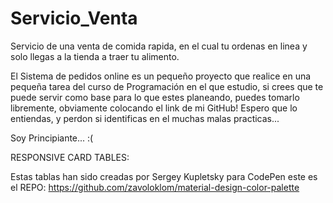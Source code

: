 # Servicio_Venta
Servicio de una venta de comida rapida, en el cual tu ordenas en linea y solo llegas a la tienda a traer tu alimento.

El Sistema de pedidos online es un pequeño proyecto que realice en una pequeña tarea del curso de Programación en el que estudio, si crees que te puede servir como base para lo que estes planeando, puedes tomarlo libremente, obviamente colocando el link de mi GitHub! Espero que lo entiendas, y perdon si identificas en el muchas malas practicas...

Soy Principiante... :(

RESPONSIVE CARD TABLES:

  Estas tablas han sido creadas por Sergey Kupletsky para CodePen 
  este es el REPO: https://github.com/zavoloklom/material-design-color-palette

